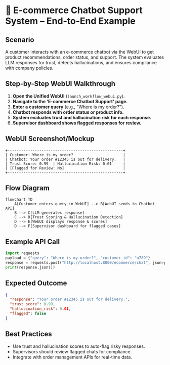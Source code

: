 # 🛒 E-commerce Chatbot Support System – End-to-End Example

## Scenario
A customer interacts with an e-commerce chatbot via the WebUI to get product recommendations, order status, and support. The system evaluates LLM responses for trust, detects hallucinations, and ensures compliance with company policies.

## Step-by-Step WebUI Walkthrough
1. **Open the Unified WebUI** (`launch_workflow_webui.py`).
2. **Navigate to the 'E-commerce Chatbot Support' page.**
3. **Enter a customer query** (e.g., "Where is my order?").
4. **Chatbot responds with order status or product info.**
5. **System evaluates trust and hallucination risk for each response.**
6. **Supervisor dashboard shows flagged responses for review.**

## WebUI Screenshot/Mockup
```
+---------------------------------------------------+
| Customer: Where is my order?                      |
| Chatbot: Your order #12345 is out for delivery.   |
| Trust Score: 0.99  | Hallucination Risk: 0.01     |
| [Flagged for Review: No]                          |
+---------------------------------------------------+
```

## Flow Diagram
```mermaid
flowchart TD
    A[Customer enters query in WebUI] --> B[WebUI sends to Chatbot API]
    B --> C[LLM generates response]
    C --> D[Trust Scoring & Hallucination Detection]
    D --> E[WebUI displays response & scores]
    D --> F[Supervisor dashboard for flagged cases]
```

## Example API Call
```python
import requests
payload = {"query": "Where is my order?", "customer_id": "u789"}
response = requests.post("http://localhost:8000/ecommerce/chat", json=payload)
print(response.json())
```

## Expected Outcome
```json
{
  "response": "Your order #12345 is out for delivery.",
  "trust_score": 0.99,
  "hallucination_risk": 0.01,
  "flagged": false
}
```

## Best Practices
- Use trust and hallucination scores to auto-flag risky responses.
- Supervisors should review flagged chats for compliance.
- Integrate with order management APIs for real-time data. 
